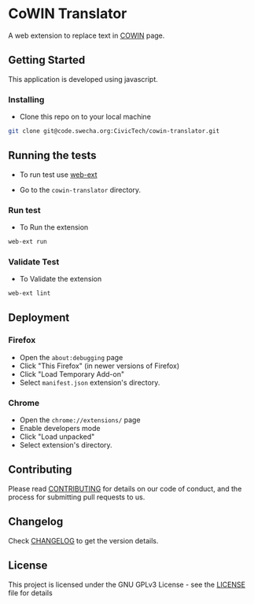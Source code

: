 # CoWIN Translator

A web extension to replace text in [COWIN](https://www.cowin.gov.in/home) page.

## Getting Started

This application is developed using javascript.

### Installing

- Clone this repo on to your local machine

```bash
git clone git@code.swecha.org:CivicTech/cowin-translator.git
```

## Running the tests

- To run test use [web-ext](https://www.npmjs.com/package/web-ext)

- Go to the `cowin-translator` directory.

### Run test

- To Run the extension

```bash
web-ext run
```

### Validate Test

- To Validate the extension

```bash
web-ext lint
```

## Deployment

### Firefox

- Open the `about:debugging` page
- Click "This Firefox" (in newer versions of Firefox)
- Click "Load Temporary Add-on"
- Select `manifest.json` extension's directory.

### Chrome

- Open the `chrome://extensions/` page
- Enable developers mode
- Click "Load unpacked"
- Select extension's directory.

## Contributing

Please read [CONTRIBUTING](CONTRIBUTING.md) for details on our code of conduct, and the process for submitting pull requests to us.

## Changelog

Check [CHANGELOG](CHANGELOG.md) to get the version details.

## License

This project is licensed under the GNU GPLv3 License - see the [LICENSE](LICENSE) file for details
